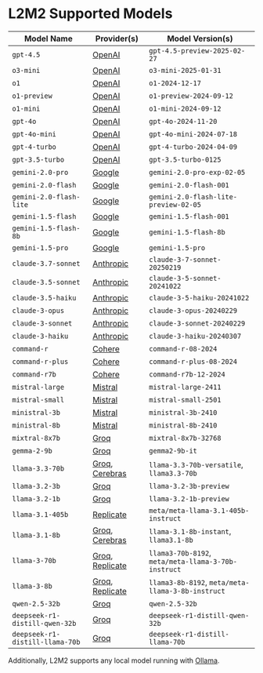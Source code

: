 # L2M2 Supported Models

<!--start-model-table-->

| Model Name | Provider(s) | Model Version(s) |
| --- | --- | --- |
| `gpt-4.5` | [OpenAI](https://openai.com/api/) | `gpt-4.5-preview-2025-02-27` |
| `o3-mini` | [OpenAI](https://openai.com/api/) | `o3-mini-2025-01-31` |
| `o1` | [OpenAI](https://openai.com/api/) | `o1-2024-12-17` |
| `o1-preview` | [OpenAI](https://openai.com/api/) | `o1-preview-2024-09-12` |
| `o1-mini` | [OpenAI](https://openai.com/api/) | `o1-mini-2024-09-12` |
| `gpt-4o` | [OpenAI](https://openai.com/api/) | `gpt-4o-2024-11-20` |
| `gpt-4o-mini` | [OpenAI](https://openai.com/api/) | `gpt-4o-mini-2024-07-18` |
| `gpt-4-turbo` | [OpenAI](https://openai.com/api/) | `gpt-4-turbo-2024-04-09` |
| `gpt-3.5-turbo` | [OpenAI](https://openai.com/api/) | `gpt-3.5-turbo-0125` |
| `gemini-2.0-pro` | [Google](https://ai.google.dev/) | `gemini-2.0-pro-exp-02-05` |
| `gemini-2.0-flash` | [Google](https://ai.google.dev/) | `gemini-2.0-flash-001` |
| `gemini-2.0-flash-lite` | [Google](https://ai.google.dev/) | `gemini-2.0-flash-lite-preview-02-05` |
| `gemini-1.5-flash` | [Google](https://ai.google.dev/) | `gemini-1.5-flash-001` |
| `gemini-1.5-flash-8b` | [Google](https://ai.google.dev/) | `gemini-1.5-flash-8b` |
| `gemini-1.5-pro` | [Google](https://ai.google.dev/) | `gemini-1.5-pro` |
| `claude-3.7-sonnet` | [Anthropic](https://www.anthropic.com/api) | `claude-3-7-sonnet-20250219` |
| `claude-3.5-sonnet` | [Anthropic](https://www.anthropic.com/api) | `claude-3-5-sonnet-20241022` |
| `claude-3.5-haiku` | [Anthropic](https://www.anthropic.com/api) | `claude-3-5-haiku-20241022` |
| `claude-3-opus` | [Anthropic](https://www.anthropic.com/api) | `claude-3-opus-20240229` |
| `claude-3-sonnet` | [Anthropic](https://www.anthropic.com/api) | `claude-3-sonnet-20240229` |
| `claude-3-haiku` | [Anthropic](https://www.anthropic.com/api) | `claude-3-haiku-20240307` |
| `command-r` | [Cohere](https://docs.cohere.com/) | `command-r-08-2024` |
| `command-r-plus` | [Cohere](https://docs.cohere.com/) | `command-r-plus-08-2024` |
| `command-r7b` | [Cohere](https://docs.cohere.com/) | `command-r7b-12-2024` |
| `mistral-large` | [Mistral](https://docs.mistral.ai/deployment/laplateforme/overview/) | `mistral-large-2411` |
| `mistral-small` | [Mistral](https://docs.mistral.ai/deployment/laplateforme/overview/) | `mistral-small-2501` |
| `ministral-3b` | [Mistral](https://docs.mistral.ai/deployment/laplateforme/overview/) | `ministral-3b-2410` |
| `ministral-8b` | [Mistral](https://docs.mistral.ai/deployment/laplateforme/overview/) | `ministral-8b-2410` |
| `mixtral-8x7b` | [Groq](https://wow.groq.com/) | `mixtral-8x7b-32768` |
| `gemma-2-9b` | [Groq](https://wow.groq.com/) | `gemma2-9b-it` |
| `llama-3.3-70b` | [Groq](https://wow.groq.com/), [Cerebras](https://inference-docs.cerebras.ai) | `llama-3.3-70b-versatile`, `llama3.3-70b` |
| `llama-3.2-3b` | [Groq](https://wow.groq.com/) | `llama-3.2-3b-preview` |
| `llama-3.2-1b` | [Groq](https://wow.groq.com/) | `llama-3.2-1b-preview` |
| `llama-3.1-405b` | [Replicate](https://replicate.com/) | `meta/meta-llama-3.1-405b-instruct` |
| `llama-3.1-8b` | [Groq](https://wow.groq.com/), [Cerebras](https://inference-docs.cerebras.ai) | `llama-3.1-8b-instant`, `llama3.1-8b` |
| `llama-3-70b` | [Groq](https://wow.groq.com/), [Replicate](https://replicate.com/) | `llama3-70b-8192`, `meta/meta-llama-3-70b-instruct` |
| `llama-3-8b` | [Groq](https://wow.groq.com/), [Replicate](https://replicate.com/) | `llama3-8b-8192`, `meta/meta-llama-3-8b-instruct` |
| `qwen-2.5-32b` | [Groq](https://wow.groq.com/) | `qwen-2.5-32b` |
| `deepseek-r1-distill-qwen-32b` | [Groq](https://wow.groq.com/) | `deepseek-r1-distill-qwen-32b` |
| `deepseek-r1-distill-llama-70b` | [Groq](https://wow.groq.com/) | `deepseek-r1-distill-llama-70b` |

<!--end-model-table-->

Additionally, L2M2 supports any local model running with [Ollama](https://ollama.ai/).
